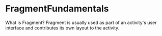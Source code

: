 # FragmentFundamentals

What is Fragment?
Fragment is usually used as part of an activity's user interface and contributes its own layout to the activity.
